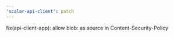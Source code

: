 ```yaml
---
'scalar-api-client': patch
---
```


fix(api-client-app): allow blob: as source in Content-Security-Policy
